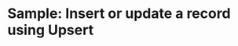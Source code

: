 # Sample: Insert or update a record using Upsert

<!-- https://docs.microsoft.com/en-us/dynamics365/customer-engagement/developer/sample-insert-update-record-upsert -->